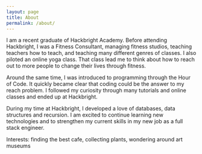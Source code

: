 ```yaml
---
layout: page
title: About
permalink: /about/
---
```


I am a recent graduate of Hackbright Academy. Before attending Hackbright, I was a Fitness Consultant, managing fitness studios, teaching teachers how to teach, and teaching many different genres of classes. I also piloted an online yoga class. That class lead me to think about how to reach out to more people to change their lives through fitness. 

Around the same time, I was introduced to programming through the Hour of Code. It quickly became clear that coding could be the answer to my reach problem. I followed my curiosity through many tutorials and online classes and ended up at Hackbright. 

During my time at Hackbright, I developed a love of databases, data structures and recursion. I am excited to continue learning new technologies and to strengthen my current skills in my new job as a full stack engineer.

Interests: finding the best cafe, collecting plants, wondering around art museums 